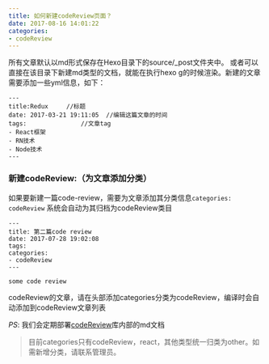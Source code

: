 ```yaml
---
title: 如何新建codeReview页面？
date: 2017-08-16 14:01:22
categories:
- codeReview
---
```


所有文章默认以md形式保存在Hexo目录下的source/_post文件夹中。
或者可以直接在该目录下新建md类型的文档，就能在执行hexo g的时候渲染。新建的文章需要添加一些yml信息，如下：

```
---
title:Redux		//标题
date: 2017-03-21 19:11:05  //编辑这篇文章的时间
tags:				//文章tag
- React框架
- RN技术
- Node技术
---
```

###  新建codeReview:（为文章添加分类）
如果要新建一篇code-review，需要为文章添加其分类信息`categories: codeReview`
系统会自动为其归档为codeReview类目

```
---
title: 第二篇code review
date: 2017-07-28 19:02:08
tags:
categories:
- codeReview
---

some code review
```

codeReview的文章，请在头部添加categories分类为codeReview，编译时会自动添加到codeReview文章列表

*PS*: 我们会定期部署[codeReview](http://git.yqb.pub/h5/codeReview)库内部的md文档

> 目前categories只有codeReview，react，其他类型统一归类为other。如需新增分类，请联系管理员。
